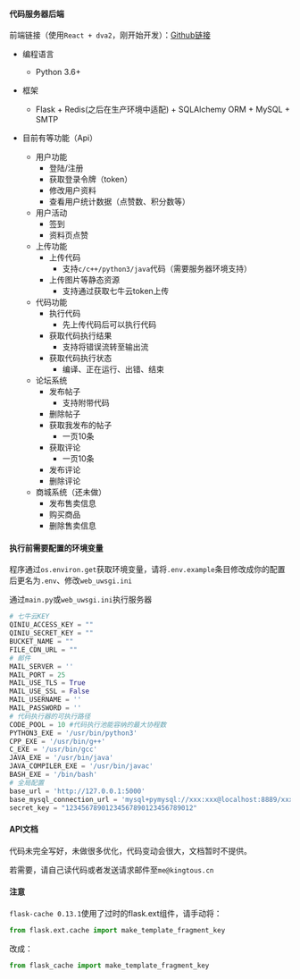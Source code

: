 #### 代码服务器后端

前端链接（使用`React + dva2`，刚开始开发）：[Github链接](https://github.com/Kingtous/code-running-front)

- 编程语言
    - Python 3.6+
- 框架
    - Flask + Redis(之后在生产环境中适配) + SQLAlchemy ORM + MySQL + SMTP

- 目前有等功能（Api）
    - 用户功能
        - 登陆/注册
        - 获取登录令牌（token）
        - 修改用户资料
        - 查看用户统计数据（点赞数、积分数等）
    - 用户活动
        - 签到
        - 资料页点赞
    - 上传功能
        - 上传代码
            - 支持`c/c++/python3/java`代码（需要服务器环境支持）
        - 上传图片等静态资源
            - 支持通过获取七牛云token上传
    - 代码功能
        - 执行代码
            - 先上传代码后可以执行代码
        - 获取代码执行结果
            - 支持将错误流转至输出流
        - 获取代码执行状态
            - 编译、正在运行、出错、结束
    - 论坛系统
        - 发布帖子
            - 支持附带代码
        - 删除帖子
        - 获取我发布的帖子
            - 一页10条
        - 获取评论
            - 一页10条
        - 发布评论
        - 删除评论
    - 商城系统（还未做）
        - 发布售卖信息
        - 购买商品
        - 删除售卖信息

#### 执行前需要配置的环境变量
程序通过`os.environ.get`获取环境变量，请将`.env.example`条目修改成你的配置后更名为`.env`、修改`web_uwsgi.ini`

通过`main.py`或`web_uwsgi.ini`执行服务器
```python
# 七牛云KEY
QINIU_ACCESS_KEY = ""
QINIU_SECRET_KEY = ""
BUCKET_NAME = ""
FILE_CDN_URL = ""
# 邮件
MAIL_SERVER = ''
MAIL_PORT = 25
MAIL_USE_TLS = True
MAIL_USE_SSL = False
MAIL_USERNAME = ''
MAIL_PASSWORD = ''
# 代码执行器的可执行路径
CODE_POOL = 10 #代码执行池能容纳的最大协程数
PYTHON3_EXE = '/usr/bin/python3'
CPP_EXE = '/usr/bin/g++'
C_EXE = '/usr/bin/gcc'
JAVA_EXE = '/usr/bin/java'
JAVA_COMPILER_EXE = '/usr/bin/javac'
BASH_EXE = '/bin/bash'
# 全局配置
base_url = 'http://127.0.0.1:5000'
base_mysql_connection_url = 'mysql+pymysql://xxx:xxx@localhost:8889/xxx?charset=utf8'
secret_key = "12345678901234567890123456789012"
```

#### API文档
代码未完全写好，未做很多优化，代码变动会很大，文档暂时不提供。

若需要，请自己读代码或者发送请求邮件至`me@kingtous.cn`


#### 注意
`flask-cache 0.13.1`使用了过时的flask.ext组件，请手动将：

```python
from flask.ext.cache import make_template_fragment_key
```

改成：

```python
from flask_cache import make_template_fragment_key
```